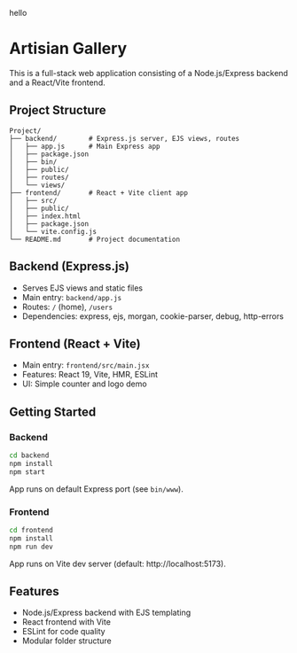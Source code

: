 
hello

# Artisian Gallery

This is a full-stack web application consisting of a Node.js/Express backend and a React/Vite frontend.

## Project Structure

```
Project/
├── backend/        # Express.js server, EJS views, routes
│   ├── app.js      # Main Express app
│   ├── package.json
│   ├── bin/
│   ├── public/
│   ├── routes/
│   └── views/
├── frontend/       # React + Vite client app
│   ├── src/
│   ├── public/
│   ├── index.html
│   ├── package.json
│   └── vite.config.js
└── README.md       # Project documentation
```

## Backend (Express.js)
- Serves EJS views and static files
- Main entry: `backend/app.js`
- Routes: `/` (home), `/users`
- Dependencies: express, ejs, morgan, cookie-parser, debug, http-errors

## Frontend (React + Vite)
- Main entry: `frontend/src/main.jsx`
- Features: React 19, Vite, HMR, ESLint
- UI: Simple counter and logo demo

## Getting Started

### Backend
```bash
cd backend
npm install
npm start
```
App runs on default Express port (see `bin/www`).

### Frontend
```bash
cd frontend
npm install
npm run dev
```
App runs on Vite dev server (default: http://localhost:5173).

## Features
- Node.js/Express backend with EJS templating
- React frontend with Vite
- ESLint for code quality
- Modular folder structure
